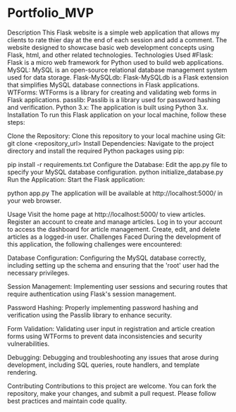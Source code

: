 # Portfolio_MVP
Description This Flask website is a simple web application that allows my clients to rate thier day at the end of each session and add a comment. The website designed to showcase basic web development concepts using Flask, html, and other related technologies.
Technologies Used #Flask: Flask is a micro web framework for Python used to build web applications. MySQL: MySQL is an open-source relational database management system used for data storage. Flask-MySQLdb: Flask-MySQLdb is a Flask extension that simplifies MySQL database connections in Flask applications. WTForms: WTForms is a library for creating and validating web forms in Flask applications. passlib: Passlib is a library used for password hashing and verification. Python 3.x: The application is built using Python 3.x. Installation To run this Flask application on your local machine, follow these steps:

Clone the Repository: Clone this repository to your local machine using Git: git clone <repository_url> Install Dependencies: Navigate to the project directory and install the required Python packages using pip:

pip install -r requirements.txt Configure the Database: Edit the app.py file to specify your MySQL database configuration. 
python initialize_database.py Run the Application: Start the Flask application:

python app.py The application will be available at http://localhost:5000/ in your web browser.

Usage Visit the home page at http://localhost:5000/ to view articles. Register an account to create and manage articles. Log in to your account to access the dashboard for article management. Create, edit, and delete articles as a logged-in user. Challenges Faced During the development of this application, the following challenges were encountered:

Database Configuration: Configuring the MySQL database correctly, including setting up the schema and ensuring that the 'root' user had the necessary privileges.

Session Management: Implementing user sessions and securing routes that require authentication using Flask's session management.

Password Hashing: Properly implementing password hashing and verification using the Passlib library to enhance security.

Form Validation: Validating user input in registration and article creation forms using WTForms to prevent data inconsistencies and security vulnerabilities.

Debugging: Debugging and troubleshooting any issues that arose during development, including SQL queries, route handlers, and template rendering.

Contributing Contributions to this project are welcome. You can fork the repository, make your changes, and submit a pull request. Please follow best practices and maintain code quality.
